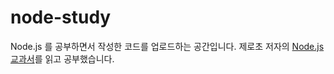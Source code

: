 # node-study
Node.js 를 공부하면서 작성한 코드를 업로드하는 공간입니다.
제로초 저자의 [Node.js 교과서](http://www.kyobobook.co.kr/product/detailViewKor.laf?ejkGb=KOR&mallGb=KOR&barcode=9791165212308)를 읽고 공부했습니다.
